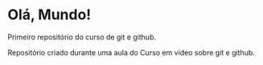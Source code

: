# Olá, Mundo!
 Primeiro repositório do curso de git e github.

 Repositório criado durante uma aula do Curso em vídeo sobre git e github.
